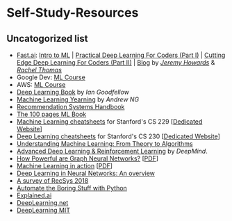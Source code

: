 # Self-Study-Resources

<!--
    <details><summary>Heading2.1</summary>
    <ul>
    
    <details><summary>Books</summary>
    <ul>
        <li>Item1</li>
	<li>Item2</li>
	<li>Item3</li>
    </ul>
    </details>

    <details><summary>Courses and Youtube Playlists</summary>
    <ul>
        <li>Item1</li>
	<li>Item2</li>
	<li>Item3</li>
    </ul>
    </details>
    
    <details><summary>Talks and Videos</summary>
    <ul>
        <li>Item1</li>
	<li>Item2</li>
	<li>Item3</li>
    </ul>
    </details>
    
    <details><summary>Papers</summary>
    <ul>
        <li>Item1</li>
	<li>Item2</li>
	<li>Item3</li>
    </ul>
    </details>

    <details><summary>Interesting: Websites, Blogs, and Reads</summary>
    <ul>
        <li>Item1</li>
	<li>Item2</li>
	<li>Item3</li>
    </ul>
    </details>		

    <details><summary>Notebooks</summary>
    <ul>
        <li>Item1</li>
	<li>Item2</li>
	<li>Item3</li>
    </ul>
    </details>		
    </ul>
</details> 
-->
## Uncatogorized list
<ul>
<li><a href="https://www.fast.ai/">Fast.ai</a>: <a href="https://course.fast.ai/ml">Intro to ML</a> | <a href="https://course.fast.ai/">Practical Deep Learning For Coders (Part I)</a> | <a href="https://course.fast.ai/part2.html"> Cutting Edge Deep Learning For Coders (Part II)</a> | <a href="https://www.fast.ai/topics/">Blog</a> by <a href="https://twitter.com/jeremyphoward?lang=en"><i>Jeremy Howards</i></a> & <a href="https://twitter.com/math_rachel?lang=en"><i>Rachel Thomas</i></a></li>
<li>Google Dev: <a href="https://developers.google.com/machine-learning/crash-course/">ML Course</a></li>
<li>AWS: <a href="https://aws.amazon.com/training/course-descriptions/machine-learning/">ML Course</a></li>
<li><a href="www.deeplearningbook.org">Deep Learning Book</a> by <i>Ian Goodfellow</i></li>
<li><a href="https://www.deeplearning.ai/machine-learning-yearning/">Machine Learning Yearning</a> by <i>Andrew NG</i></li>
<li><a href="http://www.cs.ubbcluj.ro/~gabis/DocDiplome/SistemeDeRecomandare/Recommender_systems_handbook.pdf">Recommendation Systems Handbook</a></li>
<li><a href="http://themlbook.com/wiki/doku.php">The 100 pages ML Book</a></li>
<li><a href="https://github.com/afshinea/stanford-cs-229-machine-learning">Machine Learning cheatsheets</a> for Stanford's CS 229 [<a href="https://stanford.edu/~shervine/teaching/cs-229.html">Dedicated Website</a>]</li>
<li><a href="https://github.com/afshinea/stanford-cs-230-deep-learning">Deep Learning cheatsheets</a> for Stanford's CS 230 [<a href="https://stanford.edu/~shervine/teaching/cs-230.html">Dedicated Website</a>]</li>
<li><a href="http://www.cs.huji.ac.il/~shais/UnderstandingMachineLearning/understanding-machine-learning-theory-algorithms.pdf">Understanding Machine Learning: From Theory to Algorithms</a></li>
<li><a href="https://www.youtube.com/playlist?list=PLqYmG7hTraZDNJre23vqCGIVpfZ_K2RZs">Advanced Deep Learning & Reinforcement Learning</a> by <i>DeepMind</i>.</li>
<li><a href="https://openreview.net/forum?id=ryGs6iA5Km">How Powerful are Graph Neural Networks?</a> [<a href="https://openreview.net/pdf?id=ryGs6iA5Km">PDF</a>]</li>
<li><a href="https://www.manning.com/books/machine-learning-in-action">Machine Learning in action</a> [<a href="http://www2.ift.ulaval.ca/~chaib/IFT-4102-7025/public_html/Fichiers/Machine_Learning_in_Action.pdf">PDF</a>]</li>
<li><a href="https://arxiv.org/abs/1404.7828">Deep Learning in Neural Networks: An overview</a></li>
<li><a href="https://tech.iheart.com/a-survey-of-acm-recsys-2018-8679ed021904?_referrer=twitter">A survey of RecSys 2018</a></li>
<li><a href="https://automatetheboringstuff.com/">Automate the Boring Stuff with Python</a></li>
<li><a href="explained.ai">Explained.ai</a></li>
<li><a href="deeplearning.net">DeepLearning.net</a></li>
<li><a href="https://deeplearning.mit.edu/">DeepLearning MIT</a></li>
</ul>